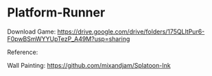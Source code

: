 # Platform-Runner

Download Game: https://drive.google.com/drive/folders/175QLltPur6-F0pwBSmWYYUpTezP_A49M?usp=sharing

Reference:

Wall Painting: https://github.com/mixandjam/Splatoon-Ink
